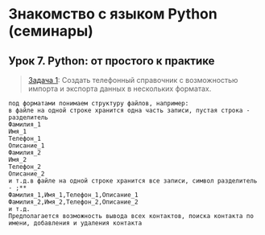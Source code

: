 # Знакомство с языком Python (семинары)
## Урок 7. Python: от простого к практике

> [Задача 1](https://github.com/XYI7I/GeekBrains/tree/main/Geek/PythonStart/lesson7/task1/main.py): Создать телефонный справочник с возможностью импорта и экспорта данных в нескольких форматах.

    под форматами понимаем структуру файлов, например:
    в файле на одной строке хранится одна часть записи, пустая строка - разделитель
    Фамилия_1
    Имя_1
    Телефон_1
    Описание_1
    Фамилия_2
    Имя_2
    Телефон_2
    Описание_2
    и т.д.в файле на одной строке хранится все записи, символ разделитель - ;**
    Фамилия_1,Имя_1,Телефон_1,Описание_1
    Фамилия_2,Имя_2,Телефон_2,Описание_2
    и т.д.
    Предполагается возможность вывода всех контактов, поиска контакта по имени, добавления и удаления контакта